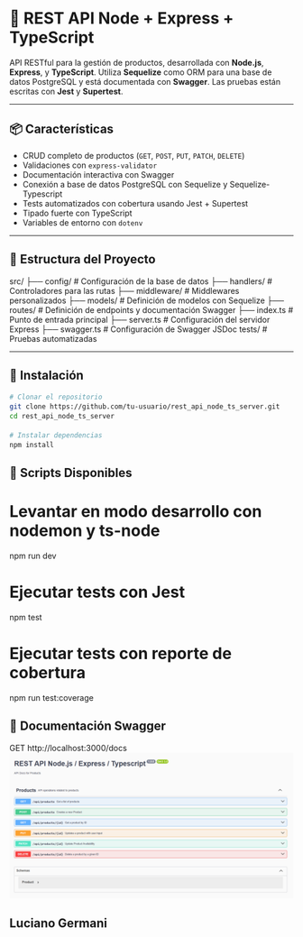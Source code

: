 # 🛒 REST API Node + Express + TypeScript

API RESTful para la gestión de productos, desarrollada con **Node.js**, **Express**, y **TypeScript**. Utiliza **Sequelize** como ORM para una base de datos PostgreSQL y está documentada con **Swagger**. Las pruebas están escritas con **Jest** y **Supertest**.

---

## 📦 Características

- CRUD completo de productos (`GET`, `POST`, `PUT`, `PATCH`, `DELETE`)
- Validaciones con `express-validator`
- Documentación interactiva con Swagger
- Conexión a base de datos PostgreSQL con Sequelize y Sequelize-Typescript
- Tests automatizados con cobertura usando Jest + Supertest
- Tipado fuerte con TypeScript
- Variables de entorno con `dotenv`

---

## 📁 Estructura del Proyecto
src/
├── config/ # Configuración de la base de datos
├── handlers/ # Controladores para las rutas
├── middleware/ # Middlewares personalizados
├── models/ # Definición de modelos con Sequelize
├── routes/ # Definición de endpoints y documentación Swagger
├── index.ts # Punto de entrada principal
├── server.ts # Configuración del servidor Express
├── swagger.ts # Configuración de Swagger JSDoc
tests/ # Pruebas automatizadas

---

## 🚀 Instalación

```bash
# Clonar el repositorio
git clone https://github.com/tu-usuario/rest_api_node_ts_server.git
cd rest_api_node_ts_server

# Instalar dependencias
npm install
```

## 🧪 Scripts Disponibles
# Levantar en modo desarrollo con nodemon y ts-node
npm run dev

# Ejecutar tests con Jest
npm test

# Ejecutar tests con reporte de cobertura
npm run test:coverage

## 📘 Documentación Swagger
GET http://localhost:3000/docs
![Captura de Swagger UI](./docs/swagger-preview.png)

## Luciano Germani